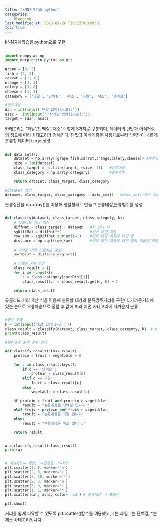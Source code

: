 ```yaml
---
title: "kNN기계학습 python"
categories: 
  - blogging
last_modified_at: 2020-01-20 T16:23:00+09:00
toc: true
---
```

kNN기계학습을 python으로 구현


~~~python

import numpy as np
import matplotlib.pyplot as plt

grape = [8, 5]
fish = [2, 3]
carrot = [7, 10]
orange = [7, 3]
celery = [3, 8]
cheese = [1, 1]
category = ['과일', '단백질', '채소', '과일', '채소', '단백질']

#분류대상
dan = int(input('단맛 입력(1~10):'))
asac =  int(input('아삭거림 입력(1~10):'))
target = [dan, asac]

~~~

카테고리는 '과일','단백질','채소' 이렇게 3가지로 구분되며,
데이터의 단맛과 아삭거림의 정도에 따라 카테고리가 정해진다.
단맛과 아삭거림을 사용자로부터 입력받아 새롭게 분류할 데이터 target생성

~~~python

def data_set():
    dataset = np.array([grape,fish,carrot,orange,celery,cheese]) #분류집단
    size = len(dataset)
    class_target = np.tile(target, (size, 1))   #분류대상
    class_category = np.array(category)         #분류범주
    
    return dataset, class_target, class_category

#dataset 생성
dataset, class_target, class_categoty = data_set()   #data_set()함수 호출

~~~

분류집단을 np.array()를 이용해 행렬형태로 만들고 분류대상,분류범주를 생성

~~~python

def classify(dataset, class_target, class_categoty, k):
    # 유클리드 거리 계산
    diffMat = class_target - dataset   #두 점의 차
    sqDiffMat = diffMat**2             #차에 대한 제곱
    row_sum = sqDiffMat.sum(axis=1)    #차에 대한 제곱에 대한 합
    distance = np.sqrt(row_sum)        #차에 대한 제곱에 대한 합의 제곱근(최종거리)
    
    # 가까운 거리 오름차순 정렬
    sortDist = distance.argsort()
    
    # 이웃한 k개 선정
    class_result = {}
    for i in range(k):
        c = class_categoty[sortDist[i]]
        class_result[c] = class_result.get(c, 0) + 1

    return class_result
~~~

유클리드 거리 계산 식을 이용해 분류할 대상과 분류범주거리를 구한다.
가까운거리에 있는 순으로 오름차순으로 정렬 후 값에 따라 어떤 카테고리에 가까운지 분류

~~~python

#함수 호출
k = int(input('k값 입력(1~3):'))
class_result = classify(dataset, class_target, class_categoty, k)  # classify()함수호출
print(class_result)

#분류결과 출력 함수 정의

def classify_result(class_result):
    protein = fruit = vegetable = 0
    
    for c in class_result.keys():
        if c == '단백질':
            protein = class_result[c]
        elif c =='과일':
            fruit = class_result[c]
        else :
            vegetable = class_result[c]

    if protein > fruit and protein > vegetable:
        result = "분류대상은 단백질 입니다."
    elif fruit > protein and fruit > vegetable:
        result = "분류대상은 과일 입니다"
    else:
        result = "분류대상은 채소 입니다."
        
    return result


a = classify_result(class_result)
print(a)
~~~

~~~python

# 시각화(o= 과일, +=단밸질, *=채소
plt.scatter(8, 5, marker='o')
plt.scatter(2, 3, marker='+')   
plt.scatter(7, 10, marker='*') 
plt.scatter(7, 3, marker='o')
plt.scatter(3, 8, marker='+')
plt.scatter(1, 1, marker='*')
plt.scatter(dan, asac, color='red') # 분류대상 -> B집단 

plt.show()

~~~

거리를 쉽게 파악할 수 있도록 plt.scatter()함수를 이용했고,
o는 과일 +는 단백질, *는 채소 카테고리입니다.



